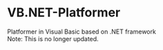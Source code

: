 # VB.NET-Platformer
Platformer in Visual Basic based on .NET framework\
Note: This is no longer updated.
